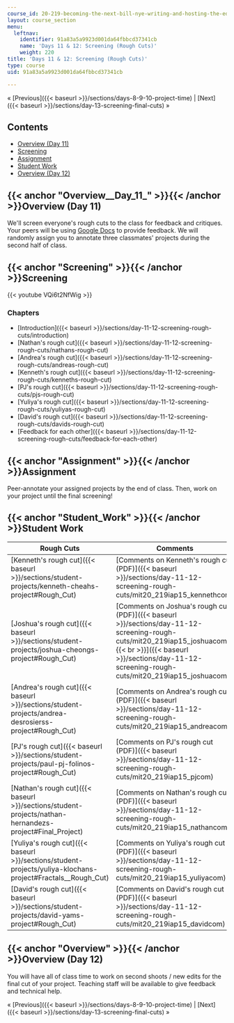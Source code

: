 ```yaml
---
course_id: 20-219-becoming-the-next-bill-nye-writing-and-hosting-the-educational-show-january-iap-2015
layout: course_section
menu:
  leftnav:
    identifier: 91a83a5a9923d001da64fbbcd37341cb
    name: 'Days 11 & 12: Screening (Rough Cuts)'
    weight: 220
title: 'Days 11 & 12: Screening (Rough Cuts)'
type: course
uid: 91a83a5a9923d001da64fbbcd37341cb

---
```


« [Previous]({{< baseurl >}}/sections/days-8-9-10-project-time) | [Next]({{< baseurl >}}/sections/day-13-screening-final-cuts) »

Contents
--------

*   [Overview (Day 11)](#Overview__Day_11_)
*   [Screening](#Screening)
*   [Assignment](#Assignment)
*   [Student Work](#Student_Work)
*   [Overview (Day 12)](#Overview__Day_11_)

{{< anchor "Overview__Day_11_" >}}{{< /anchor >}}Overview (Day 11)
------------------------------------------------------------------

We'll screen everyone's rough cuts to the class for feedback and critiques. Your peers will be using [Google Docs](https://www.google.com/docs/about/) to provide feedback. We will randomly assign you to annotate three classmates' projects during the second half of class.

{{< anchor "Screening" >}}{{< /anchor >}}Screening
--------------------------------------------------

{{< youtube VQi6t2NfWig >}}

### Chapters

*   [Introduction]({{< baseurl >}}/sections/day-11-12-screening-rough-cuts/introduction)
*   [Nathan's rough cut]({{< baseurl >}}/sections/day-11-12-screening-rough-cuts/nathans-rough-cut)
*   [Andrea's rough cut]({{< baseurl >}}/sections/day-11-12-screening-rough-cuts/andreas-rough-cut)
*   [Kenneth's rough cut]({{< baseurl >}}/sections/day-11-12-screening-rough-cuts/kenneths-rough-cut)
*   [PJ's rough cut]({{< baseurl >}}/sections/day-11-12-screening-rough-cuts/pjs-rough-cut)
*   [Yuliya's rough cut]({{< baseurl >}}/sections/day-11-12-screening-rough-cuts/yuliyas-rough-cut)
*   [David's rough cut]({{< baseurl >}}/sections/day-11-12-screening-rough-cuts/davids-rough-cut)
*   [Feedback for each other]({{< baseurl >}}/sections/day-11-12-screening-rough-cuts/feedback-for-each-other)

{{< anchor "Assignment" >}}{{< /anchor >}}Assignment
----------------------------------------------------

Peer-annotate your assigned projects by the end of class. Then, work on your project until the final screening!

{{< anchor "Student_Work" >}}{{< /anchor >}}Student Work
--------------------------------------------------------

| Rough Cuts | Comments |
| --- | --- |
| [Kenneth's rough cut]({{< baseurl >}}/sections/student-projects/kenneth-cheahs-project#Rough_Cut) | [Comments on Kenneth's rough cut (PDF)]({{< baseurl >}}/sections/day-11-12-screening-rough-cuts/mit20_219iap15_kennethcom) |
| [Joshua's rough cut]({{< baseurl >}}/sections/student-projects/joshua-cheongs-project#Rough_Cut) | [Comments on Joshua's rough cut (PDF)]({{< baseurl >}}/sections/day-11-12-screening-rough-cuts/mit20_219iap15_joshuacom)[  {{< br >}}]({{< baseurl >}}/sections/day-11-12-screening-rough-cuts/mit20_219iap15_joshuacom) |
| [Andrea's rough cut]({{< baseurl >}}/sections/student-projects/andrea-desrosierss-project#Rough_Cut) | [Comments on Andrea's rough cut (PDF)]({{< baseurl >}}/sections/day-11-12-screening-rough-cuts/mit20_219iap15_andreacom) |
| [PJ's rough cut]({{< baseurl >}}/sections/student-projects/paul-pj-folinos-project#Rough_Cut) | [Comments on PJ's rough cut (PDF)]({{< baseurl >}}/sections/day-11-12-screening-rough-cuts/mit20_219iap15_pjcom) |
| [Nathan's rough cut]({{< baseurl >}}/sections/student-projects/nathan-hernandezs-project#Final_Project) | [Comments on Nathan's rough cut (PDF)]({{< baseurl >}}/sections/day-11-12-screening-rough-cuts/mit20_219iap15_nathancom) |
| [Yuliya's rough cut]({{< baseurl >}}/sections/student-projects/yuliya-klochans-project#Fractals__Rough_Cut) | [Comments on Yuliya's rough cut (PDF)]({{< baseurl >}}/sections/day-11-12-screening-rough-cuts/mit20_219iap15_yuliyacom) |
| [David's rough cut]({{< baseurl >}}/sections/student-projects/david-yams-project#Rough_Cut) | [Comments on David's rough cut (PDF)]({{< baseurl >}}/sections/day-11-12-screening-rough-cuts/mit20_219iap15_davidcom) 

{{< anchor "Overview" >}}{{< /anchor >}}Overview (Day 12)
---------------------------------------------------------

You will have all of class time to work on second shoots / new edits for the final cut of your project. Teaching staff will be available to give feedback and technical help.

« [Previous]({{< baseurl >}}/sections/days-8-9-10-project-time) | [Next]({{< baseurl >}}/sections/day-13-screening-final-cuts) »